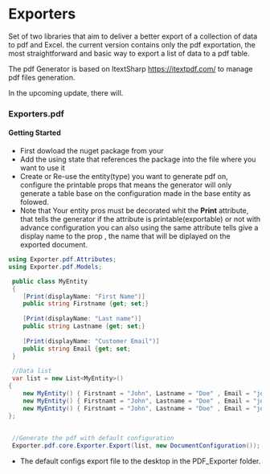 # Exporters

Set of two libraries that aim to deliver a better export of a collection of data to pdf and Excel. the current version contains only the pdf exportation, the most straightforward and basic way to export a list of data to a pdf table.

The pdf Generator is based on ItextSharp https://itextpdf.com/ to manage pdf files generation.

In the upcoming update, there will.

### Exporters.pdf

#### Getting Started

 - First dowload the nuget package from your
 - Add the using state that references the package into the file where you want to use it
 - Create or Re-use the entity(type) you want to generate pdf on, configure the printable props that means the generator will only generate a table base on the configuration made in the base entity as folowed.
 - Note that Your entity pros must be decorated whit the **Print** attribute, that tells the generator if the attribute is printable(exportable) or not with advance configuration you can also using the same attribute tells give a display name to the prop , the name that will be diplayed on the exported document.

```C#
using Exporter.pdf.Attributes;
using Exporter.pdf.Models;

 public class MyEntity
 {
    [Print(displayName: "First Name")]
    public string Firstname {get; set;}
    
    [Print(displayName: "Last name")]
    public string Lastname {get; set;}
    
    [Print(displayName: "Customer Email")]
    public string Email {get; set;
 }
 
 //Data list
 var list = new List<MyEntity>()
{
    new MyEntity() { Firstnamt = "John", Lastname = "Doe" , Email = "john.doe@domain.com" },
    new MyEntity() { Firstnamt = "John", Lastname = "Doe" , Email = "john.doe@domain.com" },
    new MyEntity() { Firstnamt = "John", Lastname = "Doe" , Email = "john.doe@domain.com" },
};
 
 
 //Generate the pdf with default configuration
 Exporter.pdf.core.Exporter.Export(list, new DocumentConfiguration());
 ```
 - The default configs export file to the desktop in the PDF_Exporter folder.
